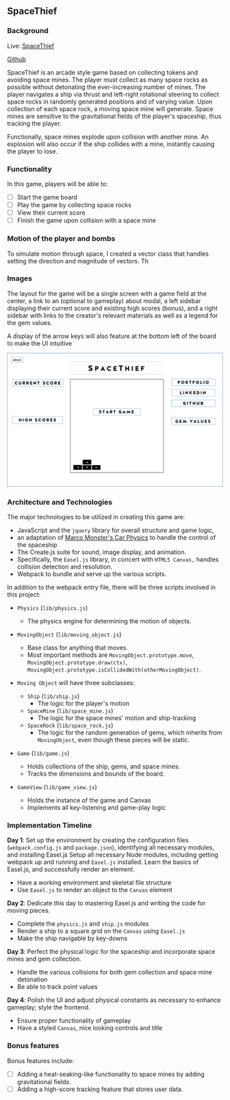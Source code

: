 ## SpaceThief

### Background
Live: [SpaceThief](https://syriebianco.github.io/SpaceThief/)


[Github](https://github.com/ravisraval/BlingRunner)

SpaceThief is an arcade style game based on collecting tokens and avoiding space mines. The player must collect as many space rocks as possible without detonating the ever-increasing number of mines. The player navigates a ship via thrust and left-right rotational steering to collect space rocks in randomly generated positions and of varying value. Upon collection of each space rock, a moving space mine will generate. Space mines are sensitive to the gravitational fields of the player's spaceship, thus tracking the player.

Functionally, space mines explode upon collision with another mine. An explosion will also occur if the ship collides with a mine, instantly causing the player to lose.


### Functionality  

In this game, players will be able to:

- [ ] Start the game board
- [ ] Play the game by collecting space rocks
- [ ] View their current score
- [ ] Finish the game upon collision with a space mine

### Motion of the player and bombs

To simulate motion through space, I created a vector class that handles setting the direction and magnitude of vectors. Th

### Images

The layout for the game will be a single screen with a game field at the center, a link to an (optional to gameplay) about modal, a left sidebar displaying their current score and existing high scores (bonus), and a right sidebar with links to the creator's relevant materials as well as a legend for the gem values.

A display of the arrow keys will also feature at the bottom left of the board to make the UI intuitive

![wireframes](images/wireframe.png)

### Architecture and Technologies


The major technologies to be utilized in creating this game are:

- JavaScript and the `jquery` library for overall structure and game logic,
- an adaptation of [Marco Monster's Car Physics](http://www.asawicki.info/Mirror/Car%20Physics%20for%20Games/Car%20Physics%20for%20Games.html) to handle the control of the spaceship
- The Create.js suite for sound, image display, and animation.
- Specifically, the `Easel.js` library, in concert with `HTML5 Canvas,` handles collision detection and resolution.
- Webpack to bundle and serve up the various scripts.

In addition to the webpack entry file, there will be three scripts involved in this project:


* `Physics` (`lib/physics.js`)
    * The physics engine for determining the motion of objects.

* `MovingObject` (`lib/moving_object.js`)
    * Base class for anything that moves.
    * Most important methods are `MovingObject.prototype.move`, `MovingObject.prototype.draw(ctx)`,
      `MovingObject.prototype.isCollidedWith(otherMovingObject)`.

* `Moving Object` will have three subclasses:
  * `Ship` (`lib/ship.js`)
      * The logic for the player's motion
  * `SpaceMine` (`lib/space_mine.js`)
      * The logic for the space mines' motion and ship-tracking
  * `SpaceRock` (`lib/space_rock.js`)
      * The logic for the random generation of gems, which inherits from `MovingObject`, even though these pieces will be static.

* `Game` (`lib/game.js`)
    * Holds collections of the ship, gems, and space mines.
    * Tracks the dimensions and bounds of the board.

* `GameView` (`lib/game_view.js`)
    * Holds the instance of the game and Canvas
    * Implements all key-listening and game-play logic

### Implementation Timeline

**Day 1**: Set up the environment by creating the configuration files (`webpack.config.js` and `package.json`), identifying all necessary modules, and installing Easel.js
Setup all necessary Node modules, including getting webpack up and running and `Easel.js` installed.  Learn the basics of Easel.js, and successfully render an element.  

- Have a working environment and skeletal file structure
- Use `Easel.js` to render an object to the `Canvas` element

**Day 2**: Dedicate this day to mastering Easel.js and writing the code for moving pieces.

- Complete the `physics.js` and `ship.js` modules
- Render a ship to a square grid on the `Canvas` using `Easel.js`
- Make the ship navigable by key-downs

**Day 3**: Perfect the physical logic for the spaceship and incorporate space mines and gem collection.  

- Handle the various collisions for both gem collection and space mine detonation
- Be able to track point values


**Day 4**: Polish the UI and adjust physical constants as necessary to enhance gameplay; style the frontend.

- Ensure proper functionality of gameplay
- Have a styled `Canvas`, nice looking controls and title


### Bonus features

Bonus features include:

- [ ] Adding a heat-seaking-like functionality to space mines by adding gravitational fields.
- [ ] Adding a high-score tracking feature that stores user data.
